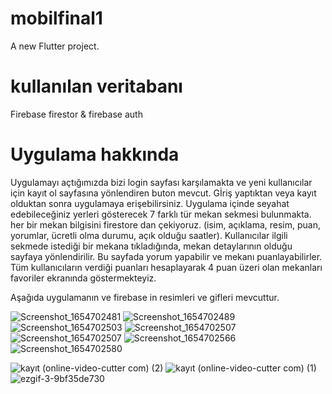 # mobilfinal1

A new Flutter project.

# kullanılan veritabanı
Firebase firestor & firebase auth

# Uygulama hakkında

Uygulamayı açtığımızda bizi login sayfası karşılamakta ve yeni kullanıcılar için kayıt ol sayfasına yönlendiren buton mevcut.
Gİriş yaptıktan veya kayıt olduktan sonra uygulamaya erişebilirsiniz.
Uygulama içinde seyahat edebileceğiniz yerleri gösterecek 7 farklı tür mekan sekmesi bulunmakta.
her bir mekan bilgisini firestore dan çekiyoruz. (isim, açıklama, resim, puan, yorumlar, ücretli olma durumu, açık olduğu saatler).
Kullanıcılar ilgili sekmede istediği bir mekana tıkladığında, mekan detaylarının olduğu sayfaya yönlendirilir. Bu sayfada yorum yapabilir ve mekanı puanlayabilirler.
Tüm kullanıcıların verdiği puanları hesaplayarak 4 puan üzeri olan mekanları favoriler ekranında göstermekteyiz. 


Aşağıda uygulamanın ve firebase in resimleri ve gifleri mevcuttur.

![Screenshot_1654702481](https://user-images.githubusercontent.com/56955207/172678365-2b59e8be-c262-4ff8-aeb9-025b9b8b25a9.png)
![Screenshot_1654702489](https://user-images.githubusercontent.com/56955207/172678383-92b1bb1d-14f1-45ba-8d62-3a855c881e15.png)
![Screenshot_1654702503](https://user-images.githubusercontent.com/56955207/172678397-2dd0e98c-1de6-4108-9ae9-264103d7c117.png)
![Screenshot_1654702507](https://user-images.githubusercontent.com/56955207/172678407-70b2dba5-da2a-4d7d-bdc0-09cbafb4bbdf.png)
![Screenshot_1654702507](https://user-images.githubusercontent.com/56955207/172678415-3dd6263e-8209-47f2-bead-061571fb9338.png)
![Screenshot_1654702566](https://user-images.githubusercontent.com/56955207/172678426-9def9bdc-cec3-4386-8eee-ac3632a52b4a.png)
![Screenshot_1654702580](https://user-images.githubusercontent.com/56955207/172678438-b913b5c9-41c6-4817-b2c7-c65ff9ea202d.png)


![kayıt (online-video-cutter com) (2)](https://user-images.githubusercontent.com/56955207/172698833-031ef8ec-4296-4941-b3af-de2be308e0b5.gif)
![kayıt (online-video-cutter com) (1)](https://user-images.githubusercontent.com/56955207/172698914-ca3b3a45-7558-46ea-8baa-56f08b1f7add.gif)
![ezgif-3-9bf35de730](https://user-images.githubusercontent.com/56955207/172813890-a92f8af5-2c57-4f0b-ae98-db9cdd007b4c.gif)
